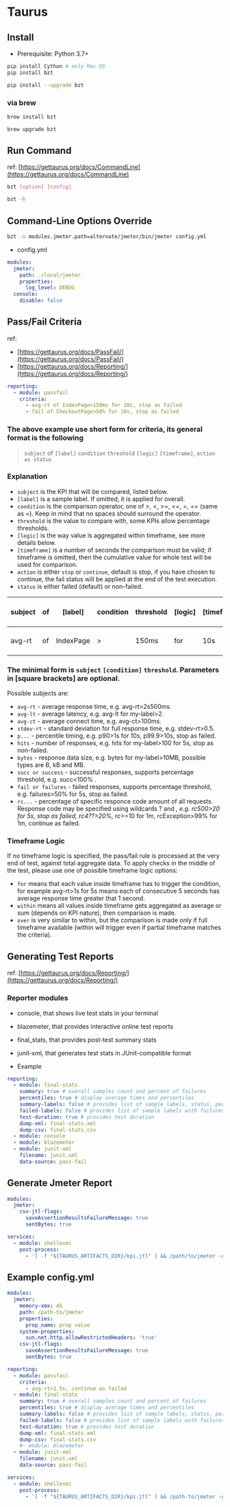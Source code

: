 # Taurus

## Install

- Prerequisite: Python 3.7+

```sh
pip install Cython # only Mac OS
pip install bzt
```

```sh
pip install --upgrade bzt
```

### via brew

```sh
brew install bzt
```

```sh
brew upgrade bzt
```

## Run Command

ref: [https://gettaurus.org/docs/CommandLine](https://gettaurus.org/docs/CommandLine)

```sh
bzt [option] [config]
```

```sh
bzt -h
```

## Command-Line Options Override

```sh
bzt -o modules.jmeter.path=alternate/jmeter/bin/jmeter config.yml
```

- config.yml

```yml
modules:
  jmeter:
    path: ./local/jmeter
    properties:
      log_level: DEBUG
  console:
    disable: false
```

## Pass/Fail Criteria

ref:

- [https://gettaurus.org/docs/PassFail/](https://gettaurus.org/docs/PassFail/)
- [https://gettaurus.org/docs/Reporting/](https://gettaurus.org/docs/Reporting/)

```yml
reporting:
  - module: passfail
    criteria:
      - avg-rt of IndexPage>150ms for 10s, stop as failed
      - fail of CheckoutPage>50% for 10s, stop as failed
```

### The above example use short form for criteria, its general format is the following

> `subject` of `[label]` `condition` `threshold` `[logic]` `[timeframe]`, `action as status`

### Explanation

- `subject` is the KPI that will be compared, listed below.
- `[label]` is a sample label. If omitted, it is applied for overall.
- `condition` is the comparison operator, one of >, <, >=, <=, =, == (same as =). Keep in mind that no spaces should surround the operator.
- `threshold` is the value to compare with, some KPIs allow percentage thresholds.
- `[logic]` is the way value is aggregated within timeframe, see more details below.
- `[timeframe]` is a number of seconds the comparison must be valid; if timeframe is omitted, then the cumulative value for whole test will be used for comparison.
- `action` is either `stop` or `continue`, default is stop, if you have chosen to continue, the fail status will be applied at the end of the test execution.
- `status` is either failed (default) or non-failed.

| subject | of  | [label]   | condition | threshold | [logic] | [timeframe] | ,   | action as status |
| ------- | --- | --------- | --------- | --------- | ------- | ----------- | --- | ---------------- |
| avg-rt  | of  | IndexPage | >         | 150ms     | for     | 10s         | ,   | stop as failed   |

### The minimal form is `subject` `[condition]` `threshold`. Parameters in [square brackets] are optional.

Possible subjects are:

- `avg-rt` - average response time, e.g. avg-rt>2s500ms.
- `avg-lt` - average latency, e.g. avg-lt for my-label>2.
- `avg-ct` - average connect time, e.g. avg-ct>100ms.
- `stdev-rt` - standard deviation for full response time, e.g. stdev-rt>0.5.
- `p...` - percentile timing, e.g. p90>1s for 10s, p99.9>10s, stop as failed.
- `hits` - number of responses, e.g. hits for my-label>100 for 5s, stop as non-failed.
- `bytes` - response data size, e.g. bytes for my-label>10MB, possible types are B, kB and MB.
- `succ or success` - successful responses, supports percentage threshold, e.g. succ<100% .
- `fail or failures` - failed responses, supports percentage threshold, e.g. failures>50% for 5s, stop as failed.
- `rc...` - percentage of specific responce code amount of all requests. Response code may be specified using wildcards ? and _, e.g. rc500>20 for 5s, stop as failed, rc4??>20%, rc_>=10 for 1m, rcException>99% for 1m, continue as failed.

### Timeframe Logic

If no timeframe logic is specified, the pass/fail rule is processed at the very end of test, against total aggregate data. To apply checks in the middle of the test, please use one of possible timeframe logic options:

- `for` means that each value inside timeframe has to trigger the condition, for example avg-rt>1s for 5s means each of consecutive 5 seconds has average response time greater that 1 second.
- `within` means all values inside timeframe gets aggregated as average or sum (depends on KPI nature), then comparison is made.
- `over` is very similar to within, but the comparison is made only if full timeframe available (within will trigger even if partial timeframe matches the criteria).

## Generating Test Reports

ref: [https://gettaurus.org/docs/Reporting/](https://gettaurus.org/docs/Reporting/)

### Reporter modules

- console, that shows live test stats in your terminal
- blazemeter, that provides interactive online test reports
- final_stats, that provides post-test summary stats
- junit-xml, that generates test stats in JUnit-compatible format

- Example

```yml
reporting:
  - module: final-stats
    summary: true # overall samples count and percent of failures
    percentiles: true # display average times and percentiles
    summary-labels: false # provides list of sample labels, status, percentage of completed, avg time and errors
    failed-labels: false # provides list of sample labels with failures
    test-duration: true # provides test duration
    dump-xml: final-stats.xml
    dump-csv: final-stats.csv
  - module: console
  - module: blazemeter
  - module: junit-xml
    filename: junit.xml
    data-source: pass-fail
```

## Generate Jmeter Report

```yml
modules:
  jmeter:
    csv-jtl-flags:
      saveAssertionResultsFailureMessage: true
      sentBytes: true

services:
  - module: shellexec
    post-process:
      - '[ -f "${TAURUS_ARTIFACTS_DIR}/kpi.jtl" ] && /path/to/jmeter -g "${TAURUS_ARTIFACTS_DIR}/kpi.jtl" -o "${TAURUS_ARTIFACTS_DIR}/dashboard" -j "${TAURUS_ARTIFACTS_DIR}/generate_report.log" '
```

## Example config.yml

```yml
modules:
  jmeter:
    memory-xmx: 4G
    path: /path-to/jmeter
    properties:
      prop_name: prop value
    system-properties:
      sun.net.http.allowRestrictedHeaders: 'true'
    csv-jtl-flags:
      saveAssertionResultsFailureMessage: true
      sentBytes: true

reporting:
  - module: passfail
    criteria:
      - avg-rt>1.5s, continue as failed
  - module: final-stats
    summary: true # overall samples count and percent of failures
    percentiles: true # display average times and percentiles
    summary-labels: false # provides list of sample labels, status, percentage of completed, avg time and errors
    failed-labels: false # provides list of sample labels with failures
    test-duration: true # provides test duration
    dump-xml: final-stats.xml
    dump-csv: final-stats.csv
    #- module: blazemeter
  - module: junit-xml
    filename: junit.xml
    data-source: pass-fail

services:
  - module: shellexec
    post-process:
      - '[ -f "${TAURUS_ARTIFACTS_DIR}/kpi.jtl" ] && /path-to/jmeter -g "${TAURUS_ARTIFACTS_DIR}/kpi.jtl" -o "${TAURUS_ARTIFACTS_DIR}/dashboard" -j "${TAURUS_ARTIFACTS_DIR}/generate_report.log" '
```
